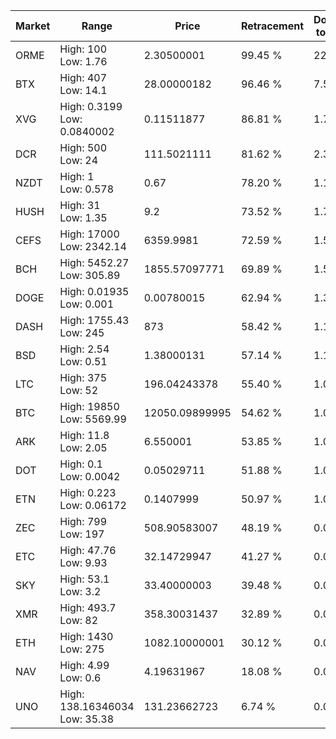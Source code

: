 | Market | Range | Price| Retracement | Doubles to 50% |
| --- | --- | --- | --- | --- |
| ORME | High: 100<br />Low: 1.76 | 2.30500001 | 99.45 % | 22.07 |
| BTX | High: 407<br />Low: 14.1 | 28.00000182 | 96.46 % | 7.52 |
| XVG | High: 0.3199<br />Low: 0.0840002 | 0.11511877 | 86.81 % | 1.75 |
| DCR | High: 500<br />Low: 24 | 111.5021111 | 81.62 % | 2.35 |
| NZDT | High: 1<br />Low: 0.578 | 0.67 | 78.20 % | 1.18 |
| HUSH | High: 31<br />Low: 1.35 | 9.2 | 73.52 % | 1.76 |
| CEFS | High: 17000<br />Low: 2342.14 | 6359.9981 | 72.59 % | 1.52 |
| BCH | High: 5452.27<br />Low: 305.89 | 1855.57097771 | 69.89 % | 1.55 |
| DOGE | High: 0.01935<br />Low: 0.001 | 0.00780015 | 62.94 % | 1.30 |
| DASH | High: 1755.43<br />Low: 245 | 873 | 58.42 % | 1.15 |
| BSD | High: 2.54<br />Low: 0.51 | 1.38000131 | 57.14 % | 1.11 |
| LTC | High: 375<br />Low: 52 | 196.04243378 | 55.40 % | 1.09 |
| BTC | High: 19850<br />Low: 5569.99 | 12050.09899995 | 54.62 % | 1.05 |
| ARK | High: 11.8<br />Low: 2.05 | 6.550001 | 53.85 % | 1.06 |
| DOT | High: 0.1<br />Low: 0.0042 | 0.05029711 | 51.88 % | 1.04 |
| ETN | High: 0.223<br />Low: 0.06172 | 0.1407999 | 50.97 % | 1.01 |
| ZEC | High: 799<br />Low: 197 | 508.90583007 | 48.19 % | 0.00 |
| ETC | High: 47.76<br />Low: 9.93 | 32.14729947 | 41.27 % | 0.00 |
| SKY | High: 53.1<br />Low: 3.2 | 33.40000003 | 39.48 % | 0.00 |
| XMR | High: 493.7<br />Low: 82 | 358.30031437 | 32.89 % | 0.00 |
| ETH | High: 1430<br />Low: 275 | 1082.10000001 | 30.12 % | 0.00 |
| NAV | High: 4.99<br />Low: 0.6 | 4.19631967 | 18.08 % | 0.00 |
| UNO | High: 138.16346034<br />Low: 35.38 | 131.23662723 | 6.74 % | 0.00 |
